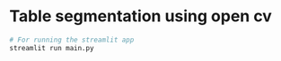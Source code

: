 
# Table segmentation using open cv

```sh 
# For running the streamlit app
streamlit run main.py
```
